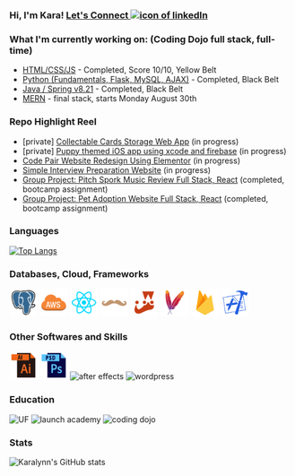 ### Hi, I'm Kara!    <span><a href="https://www.linkedin.com/in/karalynnpartain/">Let's Connect <img src="https://image.flaticon.com/icons/png/512/174/174857.png" alt="icon of linkedIn" width="15px" /></a></span>

### What I'm currently working on: (Coding Dojo full stack, full-time)
<ul>
<li><a href="https://github.com/kpartain/working">HTML/CSS/JS</a> - Completed, Score 10/10, Yellow Belt</li>
<li><a href="https://github.com/kpartain/python">Python (Fundamentals, Flask, MySQL, AJAX)</a> - Completed, Black Belt</li>
<li><a href="https://github.com/kpartain/java">Java / Spring v8.21</a> - Completed, Black Belt</li>
<li><a href="https://github.com/kpartain/MERN">MERN</a> - final stack, starts Monday August 30th</li>
</ul>


<!-- repo highlights bullet points -->
### Repo Highlight Reel 
<ul>
<li>[private] <a href="https://github.com/kpartain/cardboard">Collectable Cards Storage Web App</a> (in progress)</li>
<li>[private] <a href="https://github.com/kpartain/puppy-fever">Puppy themed iOS app using xcode and firebase</a> (in progress)</li>
<li><a href="https://github.com/keyes9056/BjornRepo">Code Pair Website Redesign Using Elementor</a> (in progress)</li>
<li><a href="https://github.com/ikrisa10/interview-questions-with-count-down">Simple Interview Preparation Website</a> (in progress)</li>
<li><a href="https://github.com/ikrisa10/group-project-pitch-spork">Group Project: Pitch Spork Music Review Full Stack, React</a> (completed, bootcamp assignment)</li>
<li><a href="https://github.com/kpartain/cc-adopt-a-pet">Group Project: Pet Adoption Website Full Stack, React</a> (completed, bootcamp assignment)</li>
</ul>

<!-- languages/tools I use images in a row-->
### Languages
[![Top Langs](https://github-readme-stats.vercel.app/api/top-langs/?username=kpartain&langs_count=6&amp;theme=dracula&amp;include_all_commits=true&amp;count_private=true)](https://github.com/kpartain/github-readme-stats)

### Databases, Cloud, Frameworks
<span>
<!--   postgreSQL -->
  <img src="https://github.com/vscode-icons/vscode-icons/raw/master/icons/file_type_pgsql.svg" alt="pgsql" width="50px" />
  <!-- AWS -->
  <img src="https://github.com/vscode-icons/vscode-icons/raw/master/icons/file_type_aws.svg" alt="AWS" width="50px" />
  <!--   REACT -->
  <img src="https://github.com/vscode-icons/vscode-icons/raw/master/icons/file_type_reactjs.svg" alt="react js" width="50px" />
  <!-- Handlebars -->
  <img src="https://github.com/vscode-icons/vscode-icons/raw/master/icons/file_type_handlebars.svg" alt="handlebars" width="50px" />
<!--   jest -->
  <img src="https://github.com/vscode-icons/vscode-icons/raw/master/icons/file_type_jest.svg" alt="jest" width="50px" />
  <!-- maven -->
  <img src="https://github.com/vscode-icons/vscode-icons/raw/master/icons/file_type_maven.svg" alt="maven" width="50px" />
  <!--Firebase-->
  <img src="https://github.com/vscode-icons/vscode-icons/raw/master/icons/file_type_firebase.svg" alt="Firebase" width="50px" />
  <!--XCode-->
  <img src="https://github.com/vscode-icons/vscode-icons/raw/master/icons/file_type_xcode.svg" alt="xcode" width="50px" />
</span>  
  
### Other Softwares and Skills
<span>
  <!--  illustrator -->
  <img src="https://github.com/vscode-icons/vscode-icons/raw/master/icons/file_type_ai2.svg" alt="illustrator" width="50px" />
  <!-- Photoshop -->
  <img src="https://github.com/vscode-icons/vscode-icons/raw/master/icons/file_type_photoshop2.svg" alt="photoshop" width="50px" />
<!--   after effects -->
  <img src="https://upload.wikimedia.org/wikipedia/commons/thumb/c/cb/Adobe_After_Effects_CC_icon.svg/512px-Adobe_After_Effects_CC_icon.svg.png" alt="after effects" width="50px" />
  <!-- wordpress -->
  <img src="https://upload.wikimedia.org/wikipedia/commons/thumb/0/09/Wordpress-Logo.svg/512px-Wordpress-Logo.svg.png" alt="wordpress" width="50px" />
</span>  

### Education
<span>
  <img src="https://upload.wikimedia.org/wikipedia/commons/thumb/8/8e/University_of_Florida_logo.svg/264px-University_of_Florida_logo.svg.png" alt="UF" height="40px" />
  <img src="https://launchacademy.com/wp-content/uploads/2019/02/logo.png" alt="launch academy" height="40px" />
  <img src="https://upload.wikimedia.org/wikipedia/commons/4/41/Coding_Dojo.png" alt="coding dojo" height="50px" />
</span>

### Stats
![Karalynn's GitHub stats](https://github-readme-stats.vercel.app/api?username=kpartain&amp;show_icons=true&amp;theme=dracula&amp;include_all_commits=true&amp;count_private=true)
